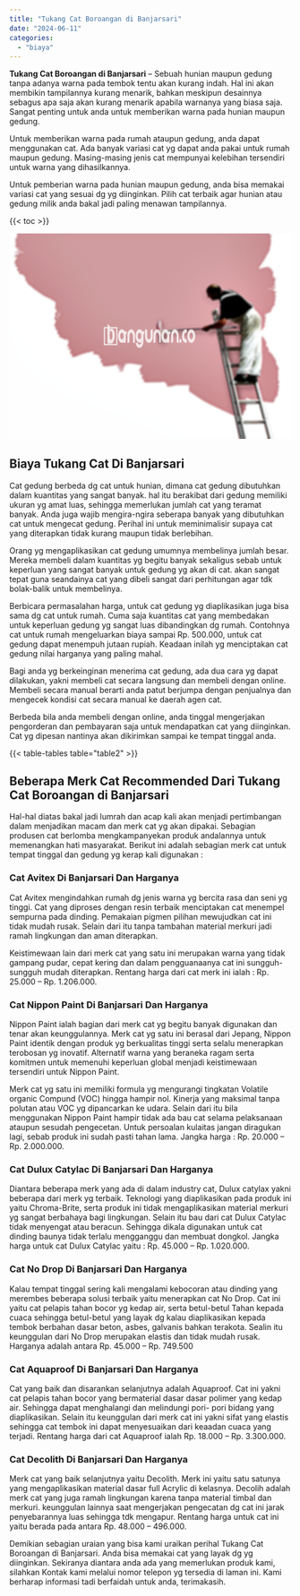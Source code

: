 ```yaml
---
title: "Tukang Cat Boroangan di Banjarsari"
date: "2024-06-11"
categories: 
  - "biaya"
---
```


**Tukang Cat Boroangan di Banjarsari** – Sebuah hunian maupun gedung tanpa adanya warna pada tembok tentu akan kurang indah. Hal ini akan membikin tampilannya kurang menarik, bahkan meskipun desainnya sebagus apa saja akan kurang menarik apabila warnanya yang biasa saja. Sangat penting untuk anda untuk memberikan warna pada hunian maupun gedung.

Untuk memberikan warna pada rumah ataupun gedung, anda dapat menggunakan cat. Ada banyak variasi cat yg dapat anda pakai untuk rumah maupun gedung. Masing-masing jenis cat mempunyai kelebihan tersendiri untuk warna yang dihasilkannya.

Untuk pemberian warna pada hunian maupun gedung, anda bisa memakai variasi cat yang sesuai dg yg diinginkan. Pilih cat terbaik agar hunian atau gedung milik anda bakal jadi paling menawan tampilannya.

{{< toc >}}

![Tukang Cat Boroangan di Banjarsari](/images/jasa-cat-murah19.png)

## Biaya Tukang Cat Di Banjarsari

Cat gedung berbeda dg cat untuk hunian, dimana cat gedung dibutuhkan dalam kuantitas yang sangat banyak. hal itu berakibat dari gedung memiliki ukuran yg amat luas, sehingga memerlukan jumlah cat yang teramat banyak. Anda juga wajib mengira-ngira seberapa banyak yang dibutuhkan cat untuk mengecat gedung. Perihal ini untuk meminimalisir supaya cat yang diterapkan tidak kurang maupun tidak berlebihan.

Orang yg mengaplikasikan cat gedung umumnya membelinya jumlah besar. Mereka membeli dalam kuantitas yg begitu banyak sekaligus sebab untuk keperluan yang sangat banyak untuk gedung yg akan di cat. akan sangat tepat guna seandainya cat yang dibeli sangat dari perhitungan agar tdk bolak-balik untuk membelinya.

Berbicara permasalahan harga, untuk cat gedung yg diaplikasikan juga bisa sama dg cat untuk rumah. Cuma saja kuantitas cat yang membedakan untuk keperluan gedung yg sangat luas dibandingkan dg rumah. Contohnya cat untuk rumah mengeluarkan biaya sampai Rp. 500.000, untuk cat gedung dapat menempuh jutaan rupiah. Keadaan inilah yg menciptakan cat gedung nilai harganya yang paling mahal.

Bagi anda yg berkeinginan menerima cat gedung, ada dua cara yg dapat dilakukan, yakni membeli cat secara langsung dan membeli dengan online. Membeli secara manual berarti anda patut berjumpa dengan penjualnya dan mengecek kondisi cat secara manual ke daerah agen cat.

Berbeda bila anda membeli dengan online, anda tinggal mengerjakan pengorderan dan pembayaran saja untuk mendapatkan cat yang diinginkan. Cat yg dipesan nantinya akan dikirimkan sampai ke tempat tinggal anda.

{{< table-tables table="table2" >}}

## Beberapa Merk Cat Recommended Dari Tukang Cat Boroangan di Banjarsari

Hal-hal diatas bakal jadi lumrah dan acap kali akan menjadi pertimbangan dalam menjadikan macam dan merk cat yg akan dipakai. Sebagian produsen cat berlomba mengkampanyekan produk andalannya untuk memenangkan hati masyarakat. Berikut ini adalah sebagian merk cat untuk tempat tinggal dan gedung yg kerap kali digunakan :

### Cat Avitex Di Banjarsari Dan Harganya

Cat Avitex mengindahkan rumah dg jenis warna yg bercita rasa dan seni yg tinggi. Cat yang diproses dengan resin terbaik menciptakan cat menempel sempurna pada dinding. Pemakaian pigmen pilihan mewujudkan cat ini tidak mudah rusak. Selain dari itu tanpa tambahan material merkuri jadi ramah lingkungan dan aman diterapkan.

Keistimewaan lain dari merk cat yang satu ini merupakan warna yang tidak gampang pudar, cepat kering dan dalam pengguanaanya cat ini sungguh-sungguh mudah diterapkan. Rentang harga dari cat merk ini ialah : Rp. 25.000 – Rp. 1.206.000.

### Cat Nippon Paint Di Banjarsari Dan Harganya

Nippon Paint ialah bagian dari merk cat yg begitu banyak digunakan dan tenar akan keunggulannya. Merk cat yg satu ini berasal dari Jepang, Nippon Paint identik dengan produk yg berkualitas tinggi serta selalu menerapkan terobosan yg inovatif. Alternatif warna yang beraneka ragam serta komitmen untuk memenuhi keperluan global menjadi keistimewaan tersendiri untuk Nippon Paint.

Merk cat yg satu ini memiliki formula yg mengurangi tingkatan Volatile organic Compund (VOC) hingga hampir nol. Kinerja yang maksimal tanpa polutan atau VOC yg dipancarkan ke udara. Selain dari itu bila menggunakan Nippon Paint hampir tidak ada bau cat selama pelaksanaan ataupun sesudah pengecetan. Untuk persoalan kulaitas jangan diragukan lagi, sebab produk ini sudah pasti tahan lama. Jangka harga : Rp. 20.000 – Rp. 2.000.000.

### Cat Dulux Catylac Di Banjarsari Dan Harganya

Diantara beberapa merk yang ada di dalam industry cat, Dulux catylax yakni beberapa dari merk yg terbaik. Teknologi yang diaplikasikan pada produk ini yaitu Chroma-Brite, serta produk ini tidak mengaplikasikan material merkuri yg sangat berbahaya bagi lingkungan. Selain itu bau dari cat Dulux Catylac tidak menyengat atau beracun. Sehingga dikala digunakan untuk cat dinding baunya tidak terlalu mengganggu dan membuat dongkol. Jangka harga untuk cat Dulux Catylac yaitu : Rp. 45.000 – Rp. 1.020.000.

### Cat No Drop Di Banjarsari Dan Harganya

Kalau tempat tinggal sering kali mengalami kebocoran atau dinding yang merembes beberapa solusi terbaik yaitu menerapkan cat No Drop. Cat ini yaitu cat pelapis tahan bocor yg kedap air, serta betul-betul Tahan kepada cuaca sehingga betul-betul yang layak dg kalau diaplikasikan kepada tembok berbahan dasar beton, asbes, galvanis bahkan terakota. Sealin itu keunggulan dari No Drop merupakan elastis dan tidak mudah rusak. Harganya adalah antara Rp. 45.000 – Rp. 749.500

### Cat Aquaproof Di Banjarsari Dan Harganya

Cat yang baik dan disarankan selanjutnya adalah Aquaproof. Cat ini yakni cat pelapis tahan bocor yang bermaterial dasar dasar polimer yang kedap air. Sehingga dapat menghalangi dan melindungi pori- pori bidang yang diaplikasikan. Selain itu keunggulan dari merk cat ini yakni sifat yang elastis sehingga cat tembok ini dapat menyesuaikan dari keaadan cuaca yang terjadi. Rentang harga dari cat Aquaproof ialah Rp. 18.000 – Rp. 3.300.000.

### Cat Decolith Di Banjarsari Dan Harganya

Merk cat yang baik selanjutnya yaitu Decolith. Merk ini yaitu satu satunya yang mengaplikasikan material dasar full Acrylic di kelasnya. Decolih adalah merk cat yang juga ramah lingkungan karena tanpa material timbal dan merkuri. keunggulan lainnya saat mengerjakan pengecatan dg cat ini jarak penyebarannya luas sehingga tdk mengapur. Rentang harga untuk cat ini yaitu berada pada antara Rp. 48.000 – 496.000.

Demikian sebagian uraian yang bisa kami uraikan perihal Tukang Cat Boroangan di Banjarsari. Anda bisa memakai cat yang layak dg yg diinginkan. Sekiranya diantara anda ada yang memerlukan produk kami, silahkan Kontak kami melalui nomor telepon yg tersedia di laman ini. Kami berharap informasi tadi berfaidah untuk anda, terimakasih.
